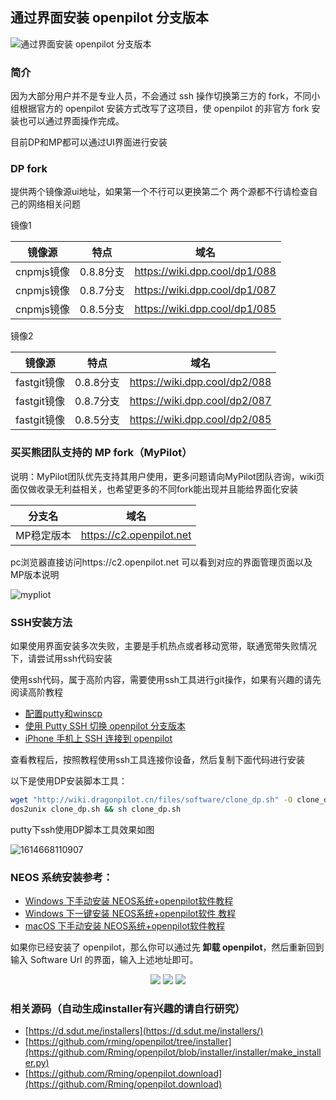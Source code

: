 ## 通过界面安装 openpilot 分支版本

![通过界面安装 openpilot 分支版本](/files/install_fork_via_ui2.gif)

### 简介

因为大部分用户并不是专业人员，不会通过 ssh 操作切换第三方的 fork，不同小组根据官方的 openpilot 安装方式改写了这项目，使 openpilot 的非官方 fork 安装也可以通过界面操作完成。



目前DP和MP都可以通过UI界面进行安装



###  DP fork
提供两个镜像源ui地址，如果第一个不行可以更换第二个
两个源都不行请检查自己的网络相关问题

镜像1

| 镜像源     | 特点      | 域名                          |
| ---------- | --------- | ----------------------------- |
| cnpmjs镜像 | 0.8.8分支 | https://wiki.dpp.cool/dp1/088 |
| cnpmjs镜像 | 0.8.7分支 | https://wiki.dpp.cool/dp1/087 |
| cnpmjs镜像 | 0.8.5分支 | https://wiki.dpp.cool/dp1/085 |

镜像2

| 镜像源     | 特点      | 域名                          |
| ---------- | --------- | ----------------------------- |
| fastgit镜像 | 0.8.8分支 | https://wiki.dpp.cool/dp2/088 |
| fastgit镜像 | 0.8.7分支 | https://wiki.dpp.cool/dp2/087 |
| fastgit镜像 | 0.8.5分支 | https://wiki.dpp.cool/dp2/085 |




### 买买熊团队支持的 MP fork（MyPilot）
说明：MyPilot团队优先支持其用户使用，更多问题请向MyPilot团队咨询，wiki页面仅做收录无利益相关，也希望更多的不同fork能出现并且能给界面化安装



| 分支名     | 域名                     |
| ---------- | ------------------------ |
| MP稳定版本 | https://c2.openpilot.net |

pc浏览器直接访问https://c2.openpilot.net 可以看到对应的界面管理页面以及MP版本说明

![mypliot](../files/how_to_change_openpilot_fork_via_ui/mypliot.jpg)



### SSH安装方法

如果使用界面安装多次失败，主要是手机热点或者移动宽带，联通宽带失败情况下，请尝试用ssh代码安装

使用ssh代码，属于高阶内容，需要使用ssh工具进行git操作，如果有兴趣的请先阅读高阶教程
* [配置putty和winscp](cn/putty_and_winscp.md)
* [使用 Putty SSH 切换 openpilot 分支版本](cn/how_to_change_openpilot_fork_on_windows.md)
* [iPhone 手机上 SSH 连接到 openpilot](cn/how_to_connect_openpilot_via_iphone.md)

查看教程后，按照教程使用ssh工具连接你设备，然后复制下面代码进行安装

以下是使用DP安装脚本工具：

```bash
wget "http://wiki.dragonpilot.cn/files/software/clone_dp.sh" -O clone_dp.sh && \
dos2unix clone_dp.sh && sh clone_dp.sh
```

putty下ssh使用DP脚本工具效果如图

![1614668110907](../files/how_to_change_openpilot_fork_via_ui/1614668110907.png)


###  NEOS 系统安装参考：
- [Windows 下手动安装 NEOS系统+openpilot软件教程](cn/how_to_flash_openpilot_on_windows_step_by_step.md)
- [Windows 下一键安装 NEOS系统+openpilot软件 教程](/cn/how_to_flash_openpilot_on_windows.md)
- [macOS 下手动安装 NEOS系统+openpilot软件教程](cn/how_to_flash_openpilot_on_mac.md)


如果你已经安装了 openpilot，那么你可以通过先 **卸载 openpilot**，然后重新回到输入 Software Url 的界面，输入上述地址即可。


<center>
<img src="/files/uninstall1.jpg" class="max-h-300">
<img src="/files/uninstall2.jpg" class="max-h-300">
<img src="/files/uninstall4.jpg" class="max-h-300">
</center>



### 相关源码（自动生成installer有兴趣的请自行研究）

- [https://d.sdut.me/installers](https://d.sdut.me/installers/)
- [https://github.com/rming/openpilot/tree/installer](https://github.com/Rming/openpilot/blob/installer/installer/make_installer.py)
- [https://github.com/Rming/openpilot.download](https://github.com/Rming/openpilot.download)
